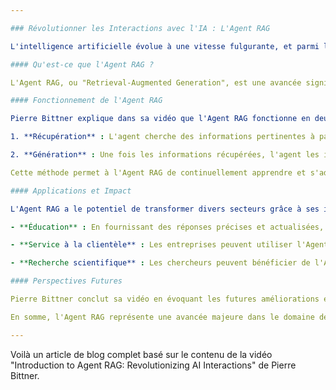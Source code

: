 ```yaml
---

### Révolutionner les Interactions avec l'IA : L'Agent RAG

L'intelligence artificielle évolue à une vitesse fulgurante, et parmi les innovations récentes, l'Agent RAG (Retrieval-Augmented Generation) se distingue par sa capacité à transformer la manière dont nous interagissons avec les systèmes d'IA. Présenté par Pierre Bittner dans sa vidéo "Introduction to Agent RAG: Revolutionizing AI Interactions", cet agent innovant combine des techniques de récupération d'information avec des modèles génératifs pour offrir des réponses plus précises et pertinentes. Voici un aperçu de cette technologie révolutionnaire.

#### Qu'est-ce que l'Agent RAG ?

L'Agent RAG, ou "Retrieval-Augmented Generation", est une avancée significative dans le domaine de l'intelligence artificielle. Contrairement aux modèles traditionnels qui se basent uniquement sur leur propre entraînement, l'Agent RAG intègre des sources d'information externes pour enrichir ses réponses. Cela signifie qu'il peut chercher des informations pertinentes à partir d'une vaste base de données et les intégrer dans ses réponses générées.

#### Fonctionnement de l'Agent RAG

Pierre Bittner explique dans sa vidéo que l'Agent RAG fonctionne en deux étapes principales :

1. **Récupération** : L'agent cherche des informations pertinentes à partir de sources externes, telles que des bases de données ou des documents en ligne. Cette étape permet à l'agent de rester à jour avec les informations les plus récentes.

2. **Génération** : Une fois les informations récupérées, l'agent les intègre dans ses réponses générées, ce qui améliore considérablement la précision et la pertinence des interactions.

Cette méthode permet à l'Agent RAG de continuellement apprendre et s'adapter, ce qui est particulièrement utile dans des domaines où les informations changent fréquemment, comme les actualités ou les bases de connaissances dynamiques.

#### Applications et Impact

L'Agent RAG a le potentiel de transformer divers secteurs grâce à ses interactions plus naturelles et informées. Voici quelques exemples d'applications :

- **Éducation** : En fournissant des réponses précises et actualisées, l'Agent RAG peut devenir un assistant précieux pour les étudiants et les enseignants, facilitant l'accès à des informations fiables et pertinentes.

- **Service à la clientèle** : Les entreprises peuvent utiliser l'Agent RAG pour offrir un service à la clientèle plus efficace, en fournissant des réponses rapides et précises aux questions des clients.

- **Recherche scientifique** : Les chercheurs peuvent bénéficier de l'Agent RAG pour accéder rapidement à des informations actualisées et pertinentes, ce qui peut accélérer le processus de recherche et de découverte.

#### Perspectives Futures

Pierre Bittner conclut sa vidéo en évoquant les futures améliorations et applications potentielles de l'Agent RAG. Avec des capacités d'apprentissage et d'adaptation continues, cette technologie promet de révolutionner le paysage de l'intelligence artificielle et des interactions homme-machine. Les améliorations futures pourraient inclure une intégration plus fluide avec des bases de données encore plus vastes et diversifiées, ainsi qu'une optimisation des algorithmes de récupération et de génération pour offrir des performances encore meilleures.

En somme, l'Agent RAG représente une avancée majeure dans le domaine de l'IA, offrant des interactions plus naturelles, informées et pertinentes. Alors que nous continuons à explorer et à développer cette technologie, il est clair que l'Agent RAG a le potentiel de transformer la manière dont nous interagissons avec les systèmes d'intelligence artificielle, ouvrant la voie à une nouvelle ère d'innovation et de progrès.

---
```


Voilà un article de blog complet basé sur le contenu de la vidéo "Introduction to Agent RAG: Revolutionizing AI Interactions" de Pierre Bittner.